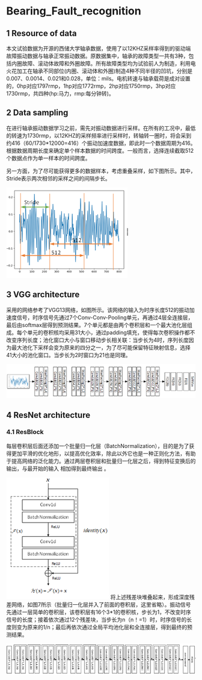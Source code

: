 # Bearing_Fault_recognition

## 1 Resource of data

本文试验数据为开源的西储大学轴承数据，使用了以12KHZ采样率得到的驱动端故障振动数据与轴承正常振动数据。原数据集中，轴承的故障类型一共有3种，包括内圈故障、滚动体故障和外圈故障。所有故障类型均为试验前人为制造，利用电火花加工在轴承不同部位(内圈、滚动体和外圈)制造4种不同半径的凹坑，分别是0.007、0.0014、0.021和0.028，单位：mils。电机转速与轴承载荷是成对设置的，0hp对应1797rmp，1hp对应1772rmp，2hp对应1750rmp，3hp对应1730rmp，共四种(hp:马力，rmp:每分钟转)。

## 2 Data sampling

在进行轴承振动数据学习之前，需先对振动数据进行采样。在所有的工况中，最低的转速为1730rmp，以12KHZ的采样频率进行采样时，转轴转一圈时，将会采到约416（60/1730*12000=416）个振动加速度数据，即此时一个数据周期为416。根据数据周期长度来确定单个样本数据的时间跨度。一般而言，选择连续截取512个数据点作为单一样本的时间跨度。

另一方面，为了尽可能获得更多的数据样本，考虑重叠采样，如下图所示。其中，Stride表示两次相邻的采样之间的间隔步长。

![1](https://github.com/littlelittlewhite09/Bearing_Fault_recognition/raw/main/Screenshots/1.png)                          

## 3 VGG architecture

采用的网络参考了VGG13网络，如图所示。该网络的输入为时序长度512的振动加速度信号，时序信号先通过7个Conv-Conv-Pooling单元，再通过4层全连接层，最后由softmax层得到预测结果。7个单元都是由两个卷积层和一个最大池化层组成。每个单元的卷积核均采用31大小，通过padding填充，使得每次卷积操作都不改变序列长度；池化窗口大小与窗口移动步长相关联：当步长为4时，序列长度因为最大池化下采样会变为原来的四分之一，为了尽可能保留特征映射信息，选择41大小的池化窗口。当步长为2时窗口为21也是同理。

![2](https://github.com/littlelittlewhite09/Bearing_Fault_recognition/raw/main/Screenshots/2.png) 

## 4 ResNet architecture

### 4.1 ResBlock

每层卷积层后面还添加一个批量归一化层（BatchNormalization），目的是为了获得更加平滑的优化地形，以提高优化效率，除此以外它也是一种正则化方法，有助于提高网络的泛化能力。通过两层卷积层和批量归一化层之后，得到特征变换后的输出，与最开始的输入  相加得到最终输出  。

![3](https://github.com/littlelittlewhite09/Bearing_Fault_recognition/raw/main/Screenshots/3.png) 
将上述残差块堆叠起来，形成深度残差网络，如图7所示（批量归一化层并入了前面的卷积层，这里省略）。振动信号先通过一层简单的卷积层，该卷积层有16个3*1的卷积核，步长为1，不改变时序信号的长度；接着依次通过12个残差块，当步长为n（n！=1）时，时序信号的长度则变为原来的1/n；最后再依次通过全局平均池化层和全连接层，得到最终的预测结果。

![4](https://github.com/littlelittlewhite09/Bearing_Fault_recognition/raw/main/Screenshots/4.png) 
